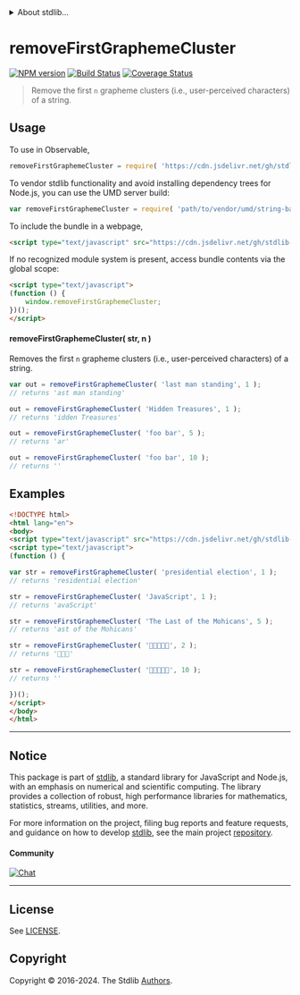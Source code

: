 <!--

@license Apache-2.0

Copyright (c) 2023 The Stdlib Authors.

Licensed under the Apache License, Version 2.0 (the "License");
you may not use this file except in compliance with the License.
You may obtain a copy of the License at

   http://www.apache.org/licenses/LICENSE-2.0

Unless required by applicable law or agreed to in writing, software
distributed under the License is distributed on an "AS IS" BASIS,
WITHOUT WARRANTIES OR CONDITIONS OF ANY KIND, either express or implied.
See the License for the specific language governing permissions and
limitations under the License.

-->


<details>
  <summary>
    About stdlib...
  </summary>
  <p>We believe in a future in which the web is a preferred environment for numerical computation. To help realize this future, we've built stdlib. stdlib is a standard library, with an emphasis on numerical and scientific computation, written in JavaScript (and C) for execution in browsers and in Node.js.</p>
  <p>The library is fully decomposable, being architected in such a way that you can swap out and mix and match APIs and functionality to cater to your exact preferences and use cases.</p>
  <p>When you use stdlib, you can be absolutely certain that you are using the most thorough, rigorous, well-written, studied, documented, tested, measured, and high-quality code out there.</p>
  <p>To join us in bringing numerical computing to the web, get started by checking us out on <a href="https://github.com/stdlib-js/stdlib">GitHub</a>, and please consider <a href="https://opencollective.com/stdlib">financially supporting stdlib</a>. We greatly appreciate your continued support!</p>
</details>

# removeFirstGraphemeCluster

[![NPM version][npm-image]][npm-url] [![Build Status][test-image]][test-url] [![Coverage Status][coverage-image]][coverage-url] <!-- [![dependencies][dependencies-image]][dependencies-url] -->

> Remove the first `n` grapheme clusters (i.e., user-perceived characters) of a string.



<section class="usage">

## Usage

<!-- eslint-disable id-length -->

To use in Observable,

```javascript
removeFirstGraphemeCluster = require( 'https://cdn.jsdelivr.net/gh/stdlib-js/string-base-remove-first-grapheme-cluster@umd/browser.js' )
```

To vendor stdlib functionality and avoid installing dependency trees for Node.js, you can use the UMD server build:

```javascript
var removeFirstGraphemeCluster = require( 'path/to/vendor/umd/string-base-remove-first-grapheme-cluster/index.js' )
```

To include the bundle in a webpage,

```html
<script type="text/javascript" src="https://cdn.jsdelivr.net/gh/stdlib-js/string-base-remove-first-grapheme-cluster@umd/browser.js"></script>
```

If no recognized module system is present, access bundle contents via the global scope:

```html
<script type="text/javascript">
(function () {
    window.removeFirstGraphemeCluster;
})();
</script>
```

#### removeFirstGraphemeCluster( str, n )

Removes the first `n` grapheme clusters (i.e., user-perceived characters) of a string.

<!-- eslint-disable id-length -->

```javascript
var out = removeFirstGraphemeCluster( 'last man standing', 1 );
// returns 'ast man standing'

out = removeFirstGraphemeCluster( 'Hidden Treasures', 1 );
// returns 'idden Treasures'

out = removeFirstGraphemeCluster( 'foo bar', 5 );
// returns 'ar'

out = removeFirstGraphemeCluster( 'foo bar', 10 );
// returns ''
```

</section>

<!-- /.usage -->

<section class="examples">

## Examples

<!-- eslint no-undef: "error" -->

<!-- eslint-disable id-length -->

```html
<!DOCTYPE html>
<html lang="en">
<body>
<script type="text/javascript" src="https://cdn.jsdelivr.net/gh/stdlib-js/string-base-remove-first-grapheme-cluster@umd/browser.js"></script>
<script type="text/javascript">
(function () {

var str = removeFirstGraphemeCluster( 'presidential election', 1 );
// returns 'residential election'

str = removeFirstGraphemeCluster( 'JavaScript', 1 );
// returns 'avaScript'

str = removeFirstGraphemeCluster( 'The Last of the Mohicans', 5 );
// returns 'ast of the Mohicans'

str = removeFirstGraphemeCluster( '🐶🐮🐷🐰🐸', 2 );
// returns '🐷🐰🐸'

str = removeFirstGraphemeCluster( '🐶🐮🐷🐰🐸', 10 );
// returns ''

})();
</script>
</body>
</html>
```

</section>

<!-- /.examples -->

<!-- Section for related `stdlib` packages. Do not manually edit this section, as it is automatically populated. -->

<section class="related">

</section>

<!-- /.related -->

<!-- Section for all links. Make sure to keep an empty line after the `section` element and another before the `/section` close. -->


<section class="main-repo" >

* * *

## Notice

This package is part of [stdlib][stdlib], a standard library for JavaScript and Node.js, with an emphasis on numerical and scientific computing. The library provides a collection of robust, high performance libraries for mathematics, statistics, streams, utilities, and more.

For more information on the project, filing bug reports and feature requests, and guidance on how to develop [stdlib][stdlib], see the main project [repository][stdlib].

#### Community

[![Chat][chat-image]][chat-url]

---

## License

See [LICENSE][stdlib-license].


## Copyright

Copyright &copy; 2016-2024. The Stdlib [Authors][stdlib-authors].

</section>

<!-- /.stdlib -->

<!-- Section for all links. Make sure to keep an empty line after the `section` element and another before the `/section` close. -->

<section class="links">

[npm-image]: http://img.shields.io/npm/v/@stdlib/string-base-remove-first-grapheme-cluster.svg
[npm-url]: https://npmjs.org/package/@stdlib/string-base-remove-first-grapheme-cluster

[test-image]: https://github.com/stdlib-js/string-base-remove-first-grapheme-cluster/actions/workflows/test.yml/badge.svg?branch=v0.2.0
[test-url]: https://github.com/stdlib-js/string-base-remove-first-grapheme-cluster/actions/workflows/test.yml?query=branch:v0.2.0

[coverage-image]: https://img.shields.io/codecov/c/github/stdlib-js/string-base-remove-first-grapheme-cluster/main.svg
[coverage-url]: https://codecov.io/github/stdlib-js/string-base-remove-first-grapheme-cluster?branch=main

<!--

[dependencies-image]: https://img.shields.io/david/stdlib-js/string-base-remove-first-grapheme-cluster.svg
[dependencies-url]: https://david-dm.org/stdlib-js/string-base-remove-first-grapheme-cluster/main

-->

[chat-image]: https://img.shields.io/gitter/room/stdlib-js/stdlib.svg
[chat-url]: https://app.gitter.im/#/room/#stdlib-js_stdlib:gitter.im

[stdlib]: https://github.com/stdlib-js/stdlib

[stdlib-authors]: https://github.com/stdlib-js/stdlib/graphs/contributors

[umd]: https://github.com/umdjs/umd
[es-module]: https://developer.mozilla.org/en-US/docs/Web/JavaScript/Guide/Modules

[deno-url]: https://github.com/stdlib-js/string-base-remove-first-grapheme-cluster/tree/deno
[deno-readme]: https://github.com/stdlib-js/string-base-remove-first-grapheme-cluster/blob/deno/README.md
[umd-url]: https://github.com/stdlib-js/string-base-remove-first-grapheme-cluster/tree/umd
[umd-readme]: https://github.com/stdlib-js/string-base-remove-first-grapheme-cluster/blob/umd/README.md
[esm-url]: https://github.com/stdlib-js/string-base-remove-first-grapheme-cluster/tree/esm
[esm-readme]: https://github.com/stdlib-js/string-base-remove-first-grapheme-cluster/blob/esm/README.md
[branches-url]: https://github.com/stdlib-js/string-base-remove-first-grapheme-cluster/blob/main/branches.md

[stdlib-license]: https://raw.githubusercontent.com/stdlib-js/string-base-remove-first-grapheme-cluster/main/LICENSE

</section>

<!-- /.links -->
